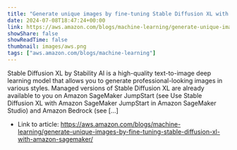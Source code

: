```yaml
---
title: "Generate unique images by fine-tuning Stable Diffusion XL with Amazon SageMaker"
date: 2024-07-08T18:47:24+00:00
link: https://aws.amazon.com/blogs/machine-learning/generate-unique-images-by-fine-tuning-stable-diffusion-xl-with-amazon-sagemaker/
showShare: false
showReadTime: false
thumbnail: images/aws.png
tags: ["aws.amazon.com/blogs/machine-learning"]
---
```

Stable Diffusion XL by Stability AI is a high-quality text-to-image deep learning model that allows you to generate professional-looking images in various styles. Managed versions of Stable Diffusion XL are already available to you on Amazon SageMaker JumpStart (see Use Stable Diffusion XL with Amazon SageMaker JumpStart in Amazon SageMaker Studio) and Amazon Bedrock (see […]

- Link to article: https://aws.amazon.com/blogs/machine-learning/generate-unique-images-by-fine-tuning-stable-diffusion-xl-with-amazon-sagemaker/